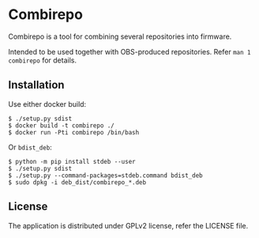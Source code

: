# Combirepo

Combirepo is a tool for combining several repositories into firmware.

Intended to be used together with OBS-produced repositories.
Refer `man 1 combirepo` for details.

## Installation

Use either docker build:
```
$ ./setup.py sdist
$ docker build -t combirepo ./
$ docker run -Pti combirepo /bin/bash
```

Or `bdist_deb`:
```
$ python -m pip install stdeb --user
$ ./setup.py sdist
$ ./setup.py --command-packages=stdeb.command bdist_deb
$ sudo dpkg -i deb_dist/combirepo_*.deb
```

## License

The application is distributed under GPLv2 license, refer the LICENSE file.
